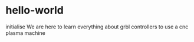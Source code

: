 # hello-world
initialise 
We are here to learn everything about grbl controllers
to use a cnc plasma machine
